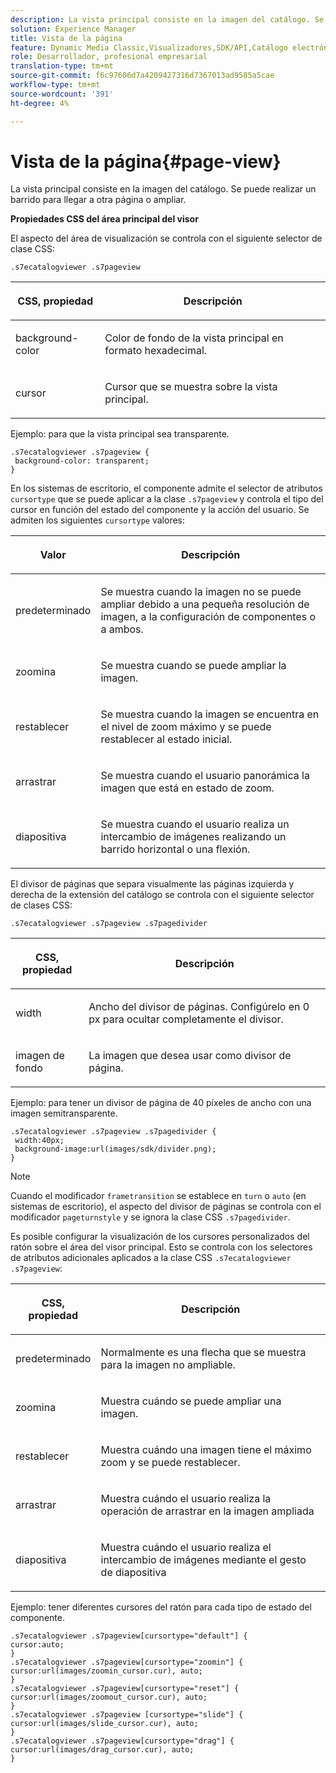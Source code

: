 ```yaml
---
description: La vista principal consiste en la imagen del catálogo. Se puede realizar un barrido para llegar a otra página o ampliar.
solution: Experience Manager
title: Vista de la página
feature: Dynamic Media Classic,Visualizadores,SDK/API,Catálogo electrónico
role: Desarrollador, profesional empresarial
translation-type: tm+mt
source-git-commit: f6c97606d7a4209427316d7367013ad9585a5cae
workflow-type: tm+mt
source-wordcount: '391'
ht-degree: 4%

---
```



# Vista de la página{#page-view}

La vista principal consiste en la imagen del catálogo. Se puede realizar un barrido para llegar a otra página o ampliar.

<!--<a id="section_061E550C1C1D4DB2BD663A898895B38C"></a>-->

**Propiedades CSS del área principal del visor**

El aspecto del área de visualización se controla con el siguiente selector de clase CSS:

```
.s7ecatalogviewer .s7pageview
```

<table id="table_94EE3F5BBE4547C0B4943471CEE7EDE4"> 
 <thead> 
  <tr> 
   <th colname="col1" class="entry"> <p> CSS, propiedad </p> </th> 
   <th colname="col2" class="entry"> <p>Descripción </p> </th> 
  </tr> 
 </thead>
 <tbody> 
  <tr> 
   <td colname="col1"> <p> <span class="codeph"> background-color  </span> </p> </td> 
   <td colname="col2"> <p> Color de fondo de la vista principal en formato hexadecimal. </p> </td> 
  </tr> 
  <tr> 
   <td colname="col1"> <p> <span class="codeph"> cursor  </span> </p> </td> 
   <td colname="col2"> <p>Cursor que se muestra sobre la vista principal. </p> </td> 
  </tr> 
 </tbody> 
</table>

Ejemplo: para que la vista principal sea transparente.

```
.s7ecatalogviewer .s7pageview { 
 background-color: transparent; 
}
```

En los sistemas de escritorio, el componente admite el selector de atributos `cursortype` que se puede aplicar a la clase `.s7pageview` y controla el tipo del cursor en función del estado del componente y la acción del usuario. Se admiten los siguientes `cursortype` valores:

<table id="table_45B83F6CCDE84C36B0E087CA9144BFE6"> 
 <thead> 
  <tr> 
   <th colname="col1" class="entry"> <p>Valor </p> </th> 
   <th colname="col2" class="entry"> <p>Descripción </p> </th> 
  </tr> 
 </thead>
 <tbody> 
  <tr> 
   <td colname="col1"> <p> <span class="codeph"> predeterminado </span> </p> </td> 
   <td colname="col2"> <p>Se muestra cuando la imagen no se puede ampliar debido a una pequeña resolución de imagen, a la configuración de componentes o a ambos. </p> </td> 
  </tr> 
  <tr> 
   <td colname="col1"> <p> <span class="codeph"> zoomina  </span> </p> </td> 
   <td colname="col2"> <p>Se muestra cuando se puede ampliar la imagen. </p> </td> 
  </tr> 
  <tr> 
   <td colname="col1"> <p> <span class="codeph"> restablecer </span> </p> </td> 
   <td colname="col2"> <p>Se muestra cuando la imagen se encuentra en el nivel de zoom máximo y se puede restablecer al estado inicial. </p> </td> 
  </tr> 
  <tr> 
   <td colname="col1"> <p> <span class="codeph"> arrastrar </span> </p> </td> 
   <td colname="col2"> <p>Se muestra cuando el usuario panorámica la imagen que está en estado de zoom. </p> </td> 
  </tr> 
  <tr> 
   <td colname="col1"> <p> <span class="codeph"> diapositiva  </span> </p> </td> 
   <td colname="col2"> <p>Se muestra cuando el usuario realiza un intercambio de imágenes realizando un barrido horizontal o una flexión. </p> </td> 
  </tr> 
 </tbody> 
</table>

El divisor de páginas que separa visualmente las páginas izquierda y derecha de la extensión del catálogo se controla con el siguiente selector de clases CSS:

`.s7ecatalogviewer .s7pageview .s7pagedivider`

<table id="table_77EBC9A77BF14CF4974F8F43C709A207"> 
 <thead> 
  <tr> 
   <th colname="col1" class="entry"> <p> CSS, propiedad </p> </th> 
   <th colname="col2" class="entry"> <p>Descripción </p> </th> 
  </tr> 
 </thead>
 <tbody> 
  <tr> 
   <td colname="col1"> <p> <span class="codeph"> width </span> </p> </td> 
   <td colname="col2"> <p> Ancho del divisor de páginas. Configúrelo en <span class="codeph"> 0 </span> px para ocultar completamente el divisor. </p> </td> 
  </tr> 
  <tr> 
   <td colname="col1"> <p> <span class="codeph"> imagen de fondo  </span> </p> </td> 
   <td colname="col2"> <p>La imagen que desea usar como divisor de página. </p> </td> 
  </tr> 
 </tbody> 
</table>

Ejemplo: para tener un divisor de página de 40 píxeles de ancho con una imagen semitransparente.

```
.s7ecatalogviewer .s7pageview .s7pagedivider { 
 width:40px; 
 background-image:url(images/sdk/divider.png); 
}
```

>[!NOTE]
>
>Cuando el modificador `frametransition` se establece en `turn` o `auto` (en sistemas de escritorio), el aspecto del divisor de páginas se controla con el modificador `pageturnstyle` y se ignora la clase CSS `.s7pagedivider`.

Es posible configurar la visualización de los cursores personalizados del ratón sobre el área del visor principal. Esto se controla con los selectores de atributos adicionales aplicados a la clase CSS `.s7ecatalogviewer .s7pageview`:

<table id="table_908164DECF9347A19A9696A23BBDB1A2"> 
 <thead> 
  <tr> 
   <th colname="col1" class="entry"> <p> CSS, propiedad </p> </th> 
   <th colname="col2" class="entry"> <p>Descripción </p> </th> 
  </tr> 
 </thead>
 <tbody> 
  <tr> 
   <td colname="col1"> <p> <span class="codeph"> predeterminado </span> </p> </td> 
   <td colname="col2"> <p> Normalmente es una flecha que se muestra para la imagen no ampliable. </p> </td> 
  </tr> 
  <tr> 
   <td colname="col1"> <p> <span class="codeph"> zoomina  </span> </p> </td> 
   <td colname="col2"> <p> Muestra cuándo se puede ampliar una imagen. </p> </td> 
  </tr> 
  <tr> 
   <td colname="col1"> <p> <span class="codeph"> restablecer </span> </p> </td> 
   <td colname="col2"> <p>Muestra cuándo una imagen tiene el máximo zoom y se puede restablecer. </p> </td> 
  </tr> 
  <tr> 
   <td colname="col1"> <p> <span class="codeph"> arrastrar </span> </p> </td> 
   <td colname="col2"> <p>Muestra cuándo el usuario realiza la operación de arrastrar en la imagen ampliada </p> </td> 
  </tr> 
  <tr> 
   <td colname="col1"> <p> <span class="codeph"> diapositiva  </span> </p> </td> 
   <td colname="col2"> <p>Muestra cuándo el usuario realiza el intercambio de imágenes mediante el gesto de diapositiva </p> </td> 
  </tr> 
 </tbody> 
</table>

Ejemplo: tener diferentes cursores del ratón para cada tipo de estado del componente.

```
.s7ecatalogviewer .s7pageview[cursortype="default"] { 
cursor:auto; 
} 
.s7ecatalogviewer .s7pageview[cursortype="zoomin"] { 
cursor:url(images/zoomin_cursor.cur), auto; 
} 
.s7ecatalogviewer .s7pageview[cursortype="reset"] { 
cursor:url(images/zoomout_cursor.cur), auto; 
} 
.s7ecatalogviewer .s7pageview [cursortype="slide"] { 
cursor:url(images/slide_cursor.cur), auto; 
} 
.s7ecatalogviewer .s7pageview[cursortype="drag"] { 
cursor:url(images/drag_cursor.cur), auto; 
}
```

